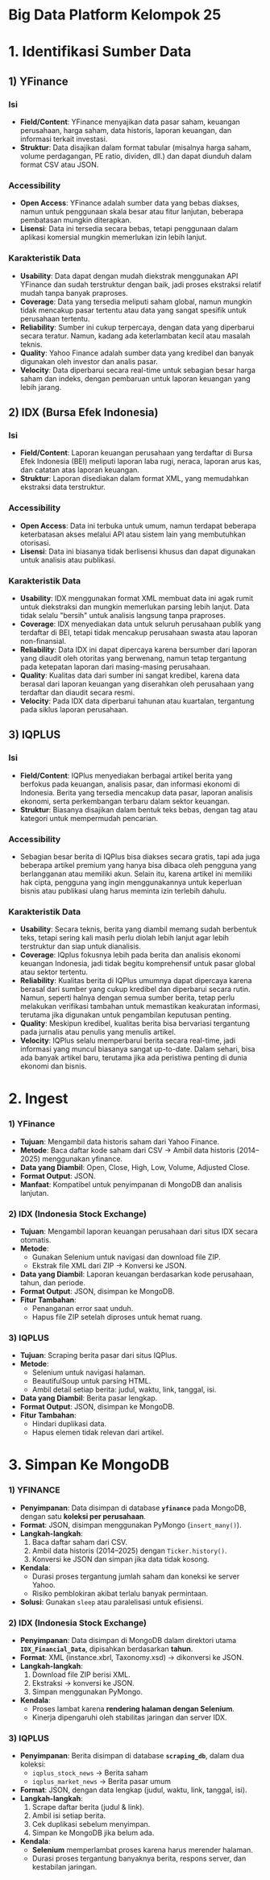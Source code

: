 # Big Data Platform Kelompok 25

# 1. Identifikasi Sumber Data

## 1) YFinance

### Isi
- **Field/Content**: YFinance menyajikan data pasar saham, keuangan perusahaan, harga saham, data historis, laporan keuangan, dan informasi terkait investasi.
- **Struktur**: Data disajikan dalam format tabular (misalnya harga saham, volume perdagangan, PE ratio, dividen, dll.) dan dapat diunduh dalam format CSV atau JSON.

### Accessibility
- **Open Access**: YFinance adalah sumber data yang bebas diakses, namun untuk penggunaan skala besar atau fitur lanjutan, beberapa pembatasan mungkin diterapkan.
- **Lisensi**: Data ini tersedia secara bebas, tetapi penggunaan dalam aplikasi komersial mungkin memerlukan izin lebih lanjut.

### Karakteristik Data
- **Usability**: Data dapat dengan mudah diekstrak menggunakan API YFinance dan sudah terstruktur dengan baik, jadi proses ekstraksi relatif mudah tanpa banyak praproses.
- **Coverage**: Data yang tersedia meliputi saham global, namun mungkin tidak mencakup pasar tertentu atau data yang sangat spesifik untuk perusahaan tertentu.
- **Reliability**: Sumber ini cukup terpercaya, dengan data yang diperbarui secara teratur. Namun, kadang ada keterlambatan kecil atau masalah teknis.
- **Quality**: Yahoo Finance adalah sumber data yang kredibel dan banyak digunakan oleh investor dan analis pasar.
- **Velocity**: Data diperbarui secara real-time untuk sebagian besar harga saham dan indeks, dengan pembaruan untuk laporan keuangan yang lebih jarang.

## 2) IDX (Bursa Efek Indonesia)

### Isi
- **Field/Content**: Laporan keuangan perusahaan yang terdaftar di Bursa Efek Indonesia (BEI) meliputi laporan laba rugi, neraca, laporan arus kas, dan catatan atas laporan keuangan.
- **Struktur**: Laporan disediakan dalam format XML, yang memudahkan ekstraksi data terstruktur.

### Accessibility
- **Open Access**: Data ini terbuka untuk umum, namun terdapat beberapa keterbatasan akses melalui API atau sistem lain yang membutuhkan otorisasi.
- **Lisensi**: Data ini biasanya tidak berlisensi khusus dan dapat digunakan untuk analisis atau publikasi.

### Karakteristik Data
- **Usability**: IDX menggunakan format XML membuat data ini agak rumit untuk diekstraksi dan mungkin memerlukan parsing lebih lanjut. Data tidak selalu "bersih" untuk analisis langsung tanpa praproses.
- **Coverage**: IDX menyediakan data untuk seluruh perusahaan publik yang terdaftar di BEI, tetapi tidak mencakup perusahaan swasta atau laporan non-finansial.
- **Reliability**: Data IDX ini dapat dipercaya karena bersumber dari laporan yang diaudit oleh otoritas yang berwenang, namun tetap tergantung pada ketepatan laporan dari masing-masing perusahaan.
- **Quality**: Kualitas data dari sumber ini sangat kredibel, karena data berasal dari laporan keuangan yang diserahkan oleh perusahaan yang terdaftar dan diaudit secara resmi.
- **Velocity**: Pada IDX data diperbarui tahunan atau kuartalan, tergantung pada siklus laporan perusahaan.

## 3) IQPLUS

### Isi
- **Field/Content**: IQPlus menyediakan berbagai artikel berita yang berfokus pada keuangan, analisis pasar, dan informasi ekonomi di Indonesia. Berita yang tersedia mencakup data pasar, laporan analisis ekonomi, serta perkembangan terbaru dalam sektor keuangan.
- **Struktur**: Biasanya disajikan dalam bentuk teks bebas, dengan tag atau kategori untuk mempermudah pencarian.

### Accessibility
- Sebagian besar berita di IQPlus bisa diakses secara gratis, tapi ada juga beberapa artikel premium yang hanya bisa dibaca oleh pengguna yang berlangganan atau memiliki akun. Selain itu, karena artikel ini memiliki hak cipta, pengguna yang ingin menggunakannya untuk keperluan bisnis atau publikasi ulang harus meminta izin terlebih dahulu.

### Karakteristik Data
- **Usability**: Secara teknis, berita yang diambil memang sudah berbentuk teks, tetapi sering kali masih perlu diolah lebih lanjut agar lebih terstruktur dan siap untuk dianalisis.
- **Coverage**: IQplus fokusnya lebih pada berita dan analisis ekonomi keuangan Indonesia, jadi tidak begitu komprehensif untuk pasar global atau sektor tertentu.
- **Reliability**: Kualitas berita di IQPlus umumnya dapat dipercaya karena berasal dari sumber yang cukup kredibel dan diperbarui secara rutin. Namun, seperti halnya dengan semua sumber berita, tetap perlu melakukan verifikasi tambahan untuk memastikan keakuratan informasi, terutama jika digunakan untuk pengambilan keputusan penting.
- **Quality**: Meskipun kredibel, kualitas berita bisa bervariasi tergantung pada jurnalis atau penulis yang menulis artikel.
- **Velocity**: IQPlus selalu memperbarui berita secara real-time, jadi informasi yang muncul biasanya sangat up-to-date. Dalam sehari, bisa ada banyak artikel baru, terutama jika ada peristiwa penting di dunia ekonomi dan bisnis.

# 2. Ingest

### **1) YFinance**
- **Tujuan**: Mengambil data historis saham dari Yahoo Finance.
- **Metode**: Baca daftar kode saham dari CSV → Ambil data historis (2014–2025) menggunakan yfinance.
- **Data yang Diambil**: Open, Close, High, Low, Volume, Adjusted Close.
- **Format Output**: JSON.
- **Manfaat**: Kompatibel untuk penyimpanan di MongoDB dan analisis lanjutan.

### **2) IDX (Indonesia Stock Exchange)**
- **Tujuan**: Mengambil laporan keuangan perusahaan dari situs IDX secara otomatis.
- **Metode**: 
  - Gunakan Selenium untuk navigasi dan download file ZIP.
  - Ekstrak file XML dari ZIP → Konversi ke JSON.
- **Data yang Diambil**: Laporan keuangan berdasarkan kode perusahaan, tahun, dan periode.
- **Format Output**: JSON, disimpan ke MongoDB.
- **Fitur Tambahan**: 
  - Penanganan error saat unduh.
  - Hapus file ZIP setelah diproses untuk hemat ruang.

### **3) IQPLUS**
- **Tujuan**: Scraping berita pasar dari situs IQPlus.
- **Metode**: 
  - Selenium untuk navigasi halaman.
  - BeautifulSoup untuk parsing HTML.
  - Ambil detail setiap berita: judul, waktu, link, tanggal, isi.
- **Data yang Diambil**: Berita pasar lengkap.
- **Format Output**: JSON, disimpan ke MongoDB.
- **Fitur Tambahan**: 
  - Hindari duplikasi data.
  - Hapus elemen tidak relevan dari artikel.

# 3. Simpan Ke MongoDB

### **1) YFINANCE**
- **Penyimpanan**: Data disimpan di database **`yfinance`** pada MongoDB, dengan satu **koleksi per perusahaan**.
- **Format**: JSON, disimpan menggunakan PyMongo (`insert_many()`).
- **Langkah-langkah**:
  1. Baca daftar saham dari CSV.
  2. Ambil data historis (2014–2025) dengan `Ticker.history()`.
  3. Konversi ke JSON dan simpan jika data tidak kosong.
- **Kendala**:
  - Durasi proses tergantung jumlah saham dan koneksi ke server Yahoo.
  - Risiko pemblokiran akibat terlalu banyak permintaan.
- **Solusi**: Gunakan `sleep` atau paralelisasi untuk efisiensi.

### **2) IDX (Indonesia Stock Exchange)**
- **Penyimpanan**: Data disimpan di MongoDB dalam direktori utama **`IDX_Financial_Data`**, dipisahkan berdasarkan **tahun**.
- **Format**: XML (instance.xbrl, Taxonomy.xsd) → dikonversi ke JSON.
- **Langkah-langkah**:
  1. Download file ZIP berisi XML.
  2. Ekstraksi → konversi ke JSON.
  3. Simpan menggunakan PyMongo.
- **Kendala**:
  - Proses lambat karena **rendering halaman dengan Selenium**.
  - Kinerja dipengaruhi oleh stabilitas jaringan dan server IDX.

### **3) IQPLUS**
- **Penyimpanan**: Berita disimpan di database **`scraping_db`**, dalam dua koleksi:  
  - `iqplus_stock_news` → Berita saham  
  - `iqplus_market_news` → Berita pasar umum
- **Format**: JSON, dengan data lengkap (judul, waktu, link, tanggal, isi).
- **Langkah-langkah**:
  1. Scrape daftar berita (judul & link).
  2. Ambil isi setiap berita.
  3. Cek duplikasi sebelum menyimpan.
  4. Simpan ke MongoDB jika belum ada.
- **Kendala**:
  - **Selenium** memperlambat proses karena harus merender halaman.
  - Durasi proses tergantung banyaknya berita, respons server, dan kestabilan jaringan.
